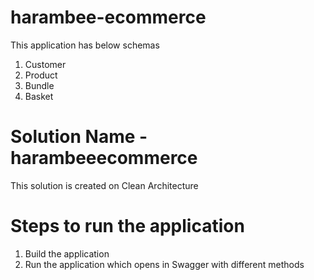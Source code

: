 # harambee-ecommerce
This application has below schemas
1. Customer
2. Product
3. Bundle
4. Basket
# Solution Name - harambeeecommerce
This solution is created on Clean Architecture 
# Steps to run the application
1. Build the application 
2. Run the application which opens in Swagger with different methods
